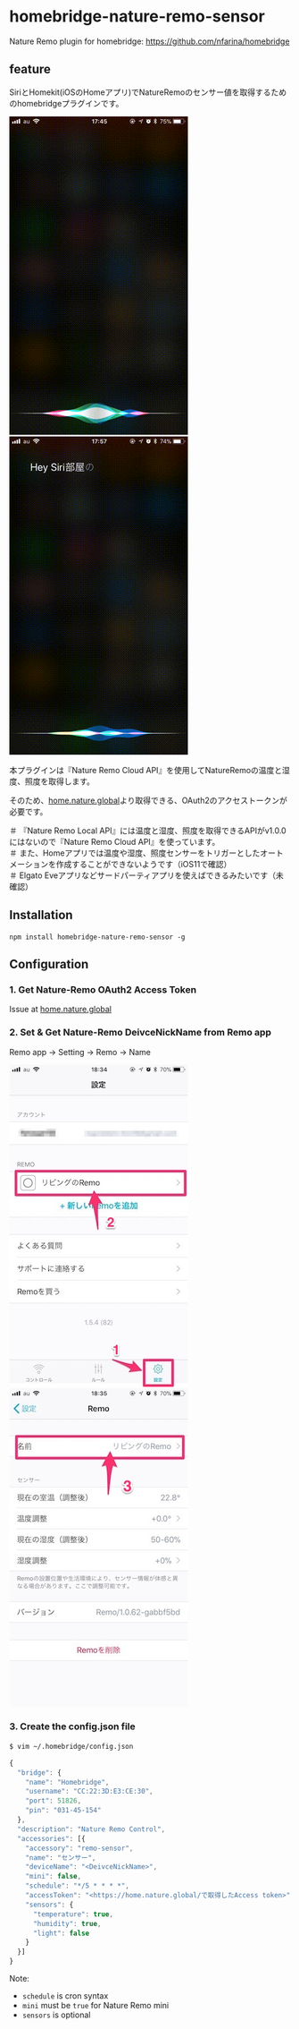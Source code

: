 # homebridge-nature-remo-sensor

Nature Remo plugin for homebridge: https://github.com/nfarina/homebridge

## feature

SiriとHomekit(iOSのHomeアプリ)でNatureRemoのセンサー値を取得するためのhomebridgeプラグインです。

![temperature](./docs/temperature.gif)
![humidity](./docs/humidity.gif)


本プラグインは『Nature Remo Cloud API』を使用してNatureRemoの温度と湿度、照度を取得します。

そのため、[home.nature.global](https://home.nature.global/)より取得できる、OAuth2のアクセストークンが必要です。

＃ 『Nature Remo Local API』には温度と湿度、照度を取得できるAPIがv1.0.0にはないので『Nature Remo Cloud API』を使っています。  
＃ また、Homeアプリでは温度や湿度、照度センサーをトリガーとしたオートメーションを作成することができないようです（iOS11で確認）  
＃ Elgato Eveアプリなどサードパーティアプリを使えばできるみたいです（未確認）


## Installation

```shell
npm install homebridge-nature-remo-sensor -g
```

## Configuration

### 1. Get Nature-Remo OAuth2 Access Token

Issue at [home.nature.global](https://home.nature.global/)

### 2. Set & Get Nature-Remo DeivceNickName from Remo app

Remo app → Setting → Remo → Name

![nickname1](./docs/nickname1.jpg)
![nickname2](./docs/nickname2.jpg)



### 3. Create the config.json file
```shell
$ vim ~/.homebridge/config.json
```

```js
{
  "bridge": {
    "name": "Homebridge",
    "username": "CC:22:3D:E3:CE:30",
    "port": 51826,
    "pin": "031-45-154"
  },
  "description": "Nature Remo Control",
  "accessories": [{
    "accessory": "remo-sensor",
    "name": "センサー",
    "deviceName": "<DeivceNickName>",
    "mini": false,
    "schedule": "*/5 * * * *",
    "accessToken": "<https://home.nature.global/で取得したAccess token>",
    "sensors": {
      "temperature": true,
      "humidity": true,
      "light": false
    }
  }]
}
```

Note:
* `schedule` is cron syntax
* `mini` must be `true` for Nature Remo mini
* `sensors` is optional
